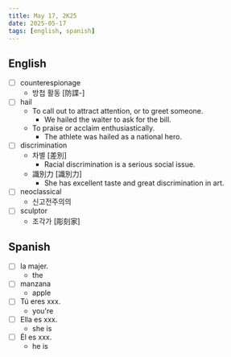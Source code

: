 ```yaml
---
title: May 17, 2K25
date: 2025-05-17
tags: [english, spanish]
---
```


## English

- [ ] counterespionage
  - 방첩 활동 [防諜-]
- [ ] hail
  - To call out to attract attention, or to greet someone.
    - We hailed the waiter to ask for the bill.
  - To praise or acclaim enthusiastically.
    - The athlete was hailed as a national hero.
- [ ] discrimination
  - 차별 [差別]
    - Racial discrimination is a serious social issue.
  - 識別力 [識別力]
    - She has excellent taste and great discrimination in art.
- [ ] neoclassical
  - 신고전주의의
- [ ] sculptor
  - 조각가 [彫刻家]

## Spanish

- [ ] la majer.
  - the
- [ ] manzana
  - apple
- [ ] Tú eres xxx.
  - you're
- [ ] Ella es xxx.
  - she is
- [ ] Él es xxx.
  - he is